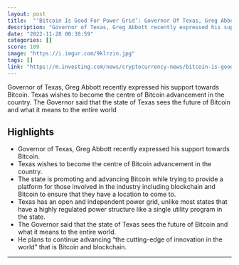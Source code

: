 ```yaml
---
layout: post
title:  "‘Bitcoin Is Good For Power Grid’: Governor Of Texas, Greg Abbott"
description: "Governor of Texas, Greg Abbott recently expressed his support towards Bitcoin. Texas wishes to become the centre of Bitcoin advancement in the country. The Governor said that the state of Texas sees the future of Bitcoin and what it means to the entire world"
date: "2022-11-28 00:38:59"
categories: []
score: 109
image: "https://i.imgur.com/9klrzin.jpg"
tags: []
link: "https://m.investing.com/news/cryptocurrency-news/bitcoin-is-good-for-power-grid-governor-of-texas-greg-abbott-2952313"
---
```


Governor of Texas, Greg Abbott recently expressed his support towards Bitcoin. Texas wishes to become the centre of Bitcoin advancement in the country. The Governor said that the state of Texas sees the future of Bitcoin and what it means to the entire world

## Highlights

- Governor of Texas, Greg Abbott recently expressed his support towards Bitcoin.
- Texas wishes to become the centre of Bitcoin advancement in the country.
- The state is promoting and advancing Bitcoin while trying to provide a platform for those involved in the industry including blockchain and Bitcoin to ensure that they have a location to come to.
- Texas has an open and independent power grid, unlike most states that have a highly regulated power structure like a single utility program in the state.
- The Governor said that the state of Texas sees the future of Bitcoin and what it means to the entire world.
- He plans to continue advancing “the cutting-edge of innovation in the world” that is Bitcoin and blockchain.

---
